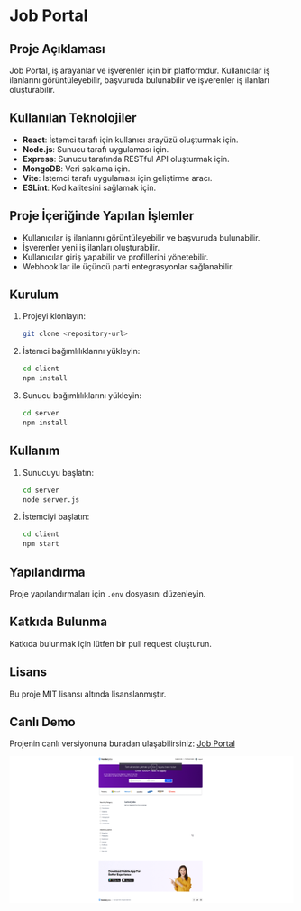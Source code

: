 # Job Portal

## Proje Açıklaması

Job Portal, iş arayanlar ve işverenler için bir platformdur. Kullanıcılar iş ilanlarını görüntüleyebilir, başvuruda bulunabilir ve işverenler iş ilanları oluşturabilir.

## Kullanılan Teknolojiler

- **React**: İstemci tarafı için kullanıcı arayüzü oluşturmak için.
- **Node.js**: Sunucu tarafı uygulaması için.
- **Express**: Sunucu tarafında RESTful API oluşturmak için.
- **MongoDB**: Veri saklama için.
- **Vite**: İstemci tarafı uygulaması için geliştirme aracı.
- **ESLint**: Kod kalitesini sağlamak için.

## Proje İçeriğinde Yapılan İşlemler

- Kullanıcılar iş ilanlarını görüntüleyebilir ve başvuruda bulunabilir.
- İşverenler yeni iş ilanları oluşturabilir.
- Kullanıcılar giriş yapabilir ve profillerini yönetebilir.
- Webhook'lar ile üçüncü parti entegrasyonlar sağlanabilir.

## Kurulum

1. Projeyi klonlayın:
   ```bash
   git clone <repository-url>
   ```
2. İstemci bağımlılıklarını yükleyin:
   ```bash
   cd client
   npm install
   ```
3. Sunucu bağımlılıklarını yükleyin:
   ```bash
   cd server
   npm install
   ```

## Kullanım

1. Sunucuyu başlatın:
   ```bash
   cd server
   node server.js
   ```
2. İstemciyi başlatın:
   ```bash
   cd client
   npm start
   ```

## Yapılandırma

Proje yapılandırmaları için `.env` dosyasını düzenleyin.

## Katkıda Bulunma

Katkıda bulunmak için lütfen bir pull request oluşturun.

## Lisans

Bu proje MIT lisansı altında lisanslanmıştır.

## Canlı Demo

Projenin canlı versiyonuna buradan ulaşabilirsiniz: [Job Portal](https://job-portal-client-wheat-three.vercel.app/)

![Job Portal](./client/src/assets/screen.gif)
